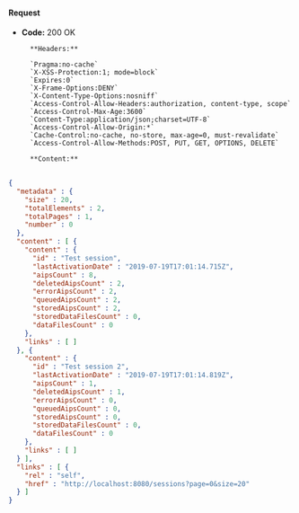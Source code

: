 #### Request

* **Code:** 200 OK

        **Headers:**

        `Pragma:no-cache`
        `X-XSS-Protection:1; mode=block`
        `Expires:0`
        `X-Frame-Options:DENY`
        `X-Content-Type-Options:nosniff`
        `Access-Control-Allow-Headers:authorization, content-type, scope`
        `Access-Control-Max-Age:3600`
        `Content-Type:application/json;charset=UTF-8`
        `Access-Control-Allow-Origin:*`
        `Cache-Control:no-cache, no-store, max-age=0, must-revalidate`
        `Access-Control-Allow-Methods:POST, PUT, GET, OPTIONS, DELETE`

        **Content:**

```json
    
{
  "metadata" : {
    "size" : 20,
    "totalElements" : 2,
    "totalPages" : 1,
    "number" : 0
  },
  "content" : [ {
    "content" : {
      "id" : "Test session",
      "lastActivationDate" : "2019-07-19T17:01:14.715Z",
      "aipsCount" : 8,
      "deletedAipsCount" : 2,
      "errorAipsCount" : 2,
      "queuedAipsCount" : 2,
      "storedAipsCount" : 2,
      "storedDataFilesCount" : 0,
      "dataFilesCount" : 0
    },
    "links" : [ ]
  }, {
    "content" : {
      "id" : "Test session 2",
      "lastActivationDate" : "2019-07-19T17:01:14.819Z",
      "aipsCount" : 1,
      "deletedAipsCount" : 1,
      "errorAipsCount" : 0,
      "queuedAipsCount" : 0,
      "storedAipsCount" : 0,
      "storedDataFilesCount" : 0,
      "dataFilesCount" : 0
    },
    "links" : [ ]
  } ],
  "links" : [ {
    "rel" : "self",
    "href" : "http://localhost:8080/sessions?page=0&size=20"
  } ]
}
```
